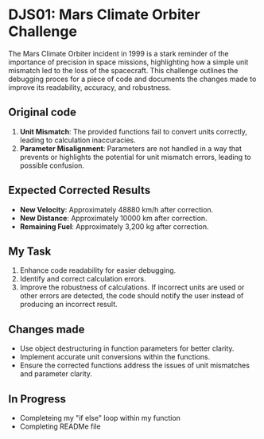 # DJS01: Mars Climate Orbiter Challenge

The Mars Climate Orbiter incident in 1999 is a stark reminder of the importance of precision in space missions, highlighting how a simple unit mismatch led to the loss of the spacecraft. This challenge outlines the debugging proces for a piece of code and documents the changes made to improve its readability, accuracy, and robustness.


## Original code

1. **Unit Mismatch**: The provided functions fail to convert units correctly, leading to calculation inaccuracies.
2. **Parameter Misalignment**: Parameters are not handled in a way that prevents or highlights the potential for unit mismatch errors, leading to possible confusion.


## Expected Corrected Results

- **New Velocity**: Approximately 48880 km/h after correction.
- **New Distance**: Approximately 10000 km after correction.
- **Remaining Fuel**: Approximately 3,200 kg after correction.

## My Task

1. Enhance code readability for easier debugging.
2. Identify and correct calculation errors.
3. Improve the robustness of calculations. If incorrect units are used or other errors are detected, the code should notify the user instead of producing an incorrect result.


## Changes made

- Use object destructuring in function parameters for better clarity.
- Implement accurate unit conversions within the functions.
- Ensure the corrected functions address the issues of unit mismatches and parameter clarity.

## In Progress
- Completeing my "if else" loop within my function
- Completing READMe file
  


